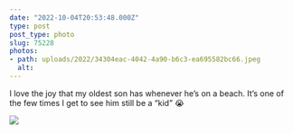 ```yaml
---
date: "2022-10-04T20:53:48.000Z"
type: post 
post_type: photo
slug: 75228
photos: 
- path: uploads/2022/34304eac-4042-4a90-b6c3-ea695582bc66.jpeg
  alt: 
---
```

I love the joy that my oldest son has whenever he’s on a beach. It’s one of the few times I get to see him still be a “kid” 😭


![](/uploads/2022/34304eac-4042-4a90-b6c3-ea695582bc66.jpeg)
